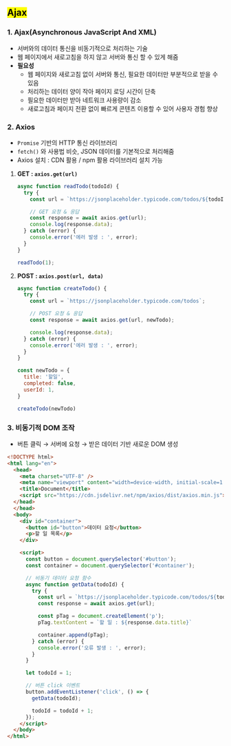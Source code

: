 ## <mark color="#fbc956">Ajax</mark>


### 1. Ajax(Asynchronous JavaScript And XML)

- 서버와의 데이터 통신을 비동기적으로 처리하는 기술
- 웹 페이지에서 새로고침을 하지 않고 서버와 통신 할 수 있게 해줌
- **필요성**
    - 웹 페이지와 새로고침 없이 서버와 통신, 필요한 데이터만 부분적으로 받을 수 있음
    - 처리하는 데이터 양이 작아 페이지 로딩 시간이 단축
    - 필요한 데이터만 받아 네트워크 사용량이 감소
    - 새로고침과 페이지 전환 없이 빠르게 콘텐츠 이용할 수 있어 사용자 경험 향상

### 2. Axios

- `Promise` 기반의 HTTP 통신 라이브러리
- `fetch()` 와 사용법 비슷, JSON 데이터를 기본적으로 처리해줌
- Axios 설치 : CDN 활용 /  npm 활용 라이브러리 설치 가능
1. **GET : `axios.get(url)`**
    
    ```jsx
    async function readTodo(todoId) {
      try {
        const url = `https://jsonplaceholder.typicode.com/todos/${todoId}`;
    
        // GET 요청 & 응답 
        const response = await axios.get(url);
        console.log(response.data);
      } catch (error) {
        console.error('에러 발생 : ', error);
      }
    }
    
    readTodo(1);
    ```
    
2. **POST : `axios.post(url, data)`**
    
    ```jsx
    async function createTodo() {
      try {
        const url = `https://jsonplaceholder.typicode.com/todos`;
    
        // POST 요청 & 응답
        const response = await axios.get(url, newTodo);
    
        console.log(response.data);
      } catch (error) {
        console.error('에러 발생 : ', error);
      }
    }
    
    const newTodo = {
      title: '할일',
      completed: false,
      userId: 1, 
    }
    
    createTodo(newTodo)
    ```
    

### 3. 비동기적 DOM 조작

- 버튼 클릭 → 서버에 요청 → 받은 데이터 기반 새로운 DOM 생성

```html
<!DOCTYPE html>
<html lang="en">
  <head>
    <meta charset="UTF-8" />
    <meta name="viewport" content="width=device-width, initial-scale=1.0" />
    <title>Document</title>
    <script src="https://cdn.jsdelivr.net/npm/axios/dist/axios.min.js"></script>
  </head>
  </head>
  <body>
    <div id="container">
      <button id="button">데이터 요청</button>
      <p>할 일 목록</p>
    </div>

    <script>
      const button = document.querySelector('#button');
      const container = document.querySelector('#container');

      // 비동기 데이터 요청 함수
      async function getData(todoId) {
        try {
          const url = `https://jsonplaceholder.typicode.com/todos/${todoId}`;
          const response = await axios.get(url);

          const pTag = document.createElement('p');
          pTag.textContent = `할 일 : ${response.data.title}`

          container.append(pTag);
        } catch (error) {
          console.error('오류 발생 : ', error);
        }
      }

      let todoId = 1;

      // 버튼 click 이벤트
      button.addEventListener('click', () => {
        getData(todoId);

        todoId = todoId + 1;
      });
    </script>
  </body>
</html>

```